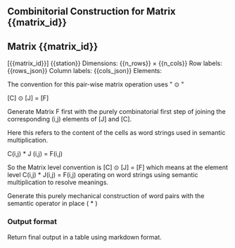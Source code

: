## Combinitorial Construction for Matrix {{matrix_id}}
## Matrix {{matrix_id}} 
[{{matrix_id}}]
{{station}}
Dimensions: {{n_rows}} × {{n_cols}} 
Row labels: {{rows_json}}
Column labels: {{cols_json}}
Elements:

The convention for this pair-wise matrix operation uses " ⊙ "

[C] ⊙ [J] = [F]

Generate Matrix F first with the purely combinatorial first step of joining the corresponding (i,j) elements of [J] and [C].

Here this refers to the content of the cells as word strings used in semantic multiplication.

C(i,j) * J (i,j) = F(i,j)


So the Matrix level convention is [C] ⊙ [J] = [F] which means at the element level C(i,j) * J(i,j) = F(i,j) operating on word strings using semantic multiplication to resolve meanings.

Generate this purely mechanical construction of word pairs with the semantic operator in place ( * )

### Output format
Return final output in a table using markdown format.